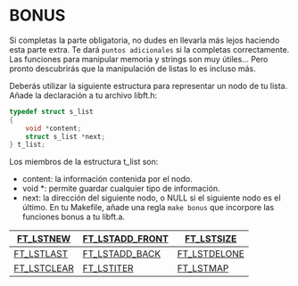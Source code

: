 # BONUS

Si completas la parte obligatoria, no dudes en llevarla más lejos haciendo esta parte extra. Te dará `puntos adicionales` si la completas correctamente.
Las funciones para manipular memoria y strings son muy útiles... Pero pronto descubrirás que la manipulación de listas lo es incluso más.

Deberás utilizar la siguiente estructura para representar un nodo de tu lista. Añade la declaración a tu archivo libft.h:

```c
typedef struct s_list
{
	void *content;
	struct s_list *next;
} t_list;
```

Los miembros de la estructura t_list son:
- content: la información contenida por el nodo.
- void *: permite guardar cualquier tipo de información.
- next: la dirección del siguiente nodo, o NULL si el siguiente nodo es el último.
En tu Makefile, añade una regla `make bonus` que incorpore las funciones bonus a tu libft.a.

|[FT_LSTNEW](./FT_LSTNEW.md)|[FT_LSTADD_FRONT](./FT_LSTADD_FRONT.md)|[FT_LSTSIZE](./FT_LSTSIZE.md)
|---|---|---|
|[FT_LSTLAST](./FT_LSTLAST.md)|[FT_LSTADD_BACK](./FT_LSTADD_BACK.md)|[FT_LSTDELONE](./FT_LSTDELONE.md)|
|[FT_LSTCLEAR](./FT_LSTCLEAR.md)|[FT_LSTITER](./FT_LSTITER.md)|[FT_LSTMAP](./FT_LSTMAP.md)|
